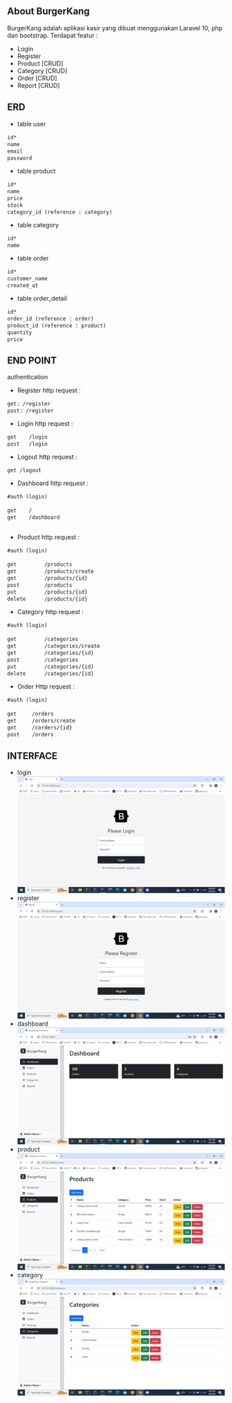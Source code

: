 ## About BurgerKang

BurgerKang adalah aplikasi kasir yang dibuat menggunakan Laravel 10, php dan bootstrap.
Terdapat featur :
- Login
- Register
- Product [CRUD]
- Category [CRUD]
- Order [CRUD]
- Report [CRUD]

## ERD
- table user
```
id*
name
email
password
```
- table product
```
id*
name
price
stock
category_id (reference : category)
```
- table category
```
id*
name
```
- table order
```
id*
customer_name
created_at
```
- table order_detail
```
id*
order_id (reference : order)
product_id (reference : product)
quantity
price
```
## END POINT
authentication 

- Register http request :

```
get: /register
post: /register
```

- Login http request :

```
get    /login
post   /login
```

- Logout http request :

```
get /logout
```

- Dashboard http request :

```
#auth (login)

get    /
get    /dashboard


```

- Product http request :

```
#auth (login)

get         /products
get         /products/create
get         /products/{id}
post        /products
put         /products/{id}
delete      /products/{id}

```


- Category http request :

```
#auth (login)

get         /categories
get         /categories/create
get         /categories/{id}
post        /categories
put         /categories/{id}
delete      /categories/{id}
```

- Order
Http request :

```
#auth (login)

get     /orders
get     /orders/create
get     /corders/{id}
post    /orders
```

## INTERFACE
- login
![img.png](README/img.png)
- register
![img_1.png](README/img_1.png)
- dashboard
![img_2.png](README/img_2.png)
- product
![img_3.png](README/img_3.png)
- category
![img_4.png](README/img_4.png)

